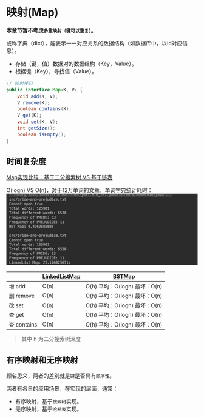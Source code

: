 # 映射(Map)

**本章节暂不考虑`多重映射（键可以重复）`。**

或称字典（dict），能表示一一对应关系的数据结构（如数据库中，以id对应信息）。

- 存储（键，值）数据对的数据结构（Key，Value）。
- 根据键（Key），寻找值（Value）。

```java
// 映射接口
public interface Map<K, V> {
    void add(K, V);
    V remove(K);
    boolean contains(K);
    V get(K);
    void set(K, V);
    int getSize();
    boolean isEmpty();
}
```

## 时间复杂度

[Map实现比较：基于二分搜索树 VS 基于链表](https://github.com/vfa25/dataStructure-algorithm/blob/master/datastructure/src/map/TestMap.java)

O(logn) VS O(n)，对于12万单词的文章，单词字典统计耗时：![BST对比链表实现Map](../../.imgs/test-map.png)

|             | [LinkedListMap](https://github.com/vfa25/dataStructure-algorithm/blob/master/datastructure/src/map/LinkedListMap.java) | [BSTMap](https://github.com/vfa25/dataStructure-algorithm/blob/master/datastructure/src/map/BSTMap.java) |
|-------------|---------------| ----------- |
| 增 add      | O(n)          | O(h) 平均：O(logn) 最坏：O(n) |
| 删 remove   | O(n)          | O(h) 平均：O(logn) 最坏：O(n) |
| 改 set      | O(n)          | O(h) 平均：O(logn) 最坏：O(n) |
| 查 get      | O(n)          | O(h) 平均：O(logn) 最坏：O(n) |
| 查 contains | O(n)          | O(h) 平均：O(logn) 最坏：O(n) |
> 其中 h 为二分搜索树深度

## 有序映射和无序映射

顾名思义，两者的差别就是`键`是否具有`顺序性`。

两者有各自的应用场景，在实现的层面，通常：

- 有序映射，基于`搜索树`实现。
- 无序映射，基于`哈希表`实现。
